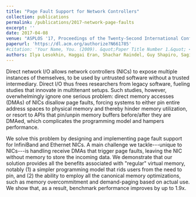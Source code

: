 ```yaml
---
title: "Page Fault Support for Network Controllers"
collection: publications
permalink: /publications/2017-network-page-faults
excerpt: ''
date: 2017-04-08
venue: "ASPLOS '17, Proceedings of the Twenty-Second International Conference on Architectural Support for Programming Languages and Operating Systems"
paperurl: 'https://dl.acm.org/authorize?N661785'
#citation: 'Your Name, You. (2009). &quot;Paper Title Number 1.&quot; <i>Journal 1</i>. 1(1).'
authors: Ilya Lesokhin, Haggai Eran, Shachar Raindel, Guy Shapiro, Sagi Grimberg, Liran Liss, Muli Ben-Yehuda, Nadav Amit, Dan Tsafrir
---
```


Direct network I/O allows network controllers (NICs) to expose multiple instances of themselves, to be used by untrusted software without a trusted intermediary. Direct I/O thus frees researchers from legacy software, fueling studies that innovate in multitenant setups. Such studies, however, overwhelmingly ignore one serious problem: direct memory accesses (DMAs) of NICs disallow page faults, forcing systems to either pin entire address spaces to physical memory and thereby hinder memory utilization, or resort to APIs that pin/unpin memory buffers before/after they are DMAed, which complicates the programming model and hampers performance.

We solve this problem by designing and implementing page fault support for InfiniBand and Ethernet NICs. A main challenge we tackle---unique to NICs---is handling receive DMAs that trigger page faults, leaving the NIC without memory to store the incoming data. We demonstrate that our solution provides all the benefits associated with "regular" virtual memory, notably (1) a simpler programming model that rids users from the need to pin, and (2) the ability to employ all the canonical memory optimizations, such as memory overcommitment and demand-paging based on actual use. We show that, as a result, benchmark performance improves by up to 1.9x.
